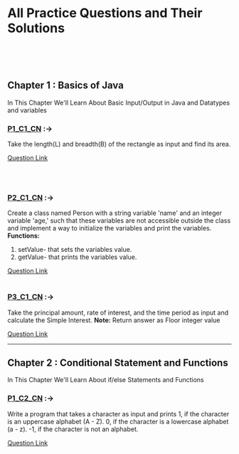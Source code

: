 <html>
<head>
    <title>Practice questions for Java</title>
</head>
<body>
<h1>All Practice Questions and Their Solutions</h1>
<br><br><br>
<h2>Chapter 1 : Basics of Java</h2>
<p>In This Chapter We'll Learn About Basic Input/Output in Java and Datatypes and variables</p>
<h3><a href="P1_C1_CN.java">P1_C1_CN</a> :-></h3>
<p>
Take the length(L) and breadth(B) of the rectangle as input and find its area.
</p>
<a href="https://www.codingninjas.com/studio/problems/print-name-and-age_1172166?">Question Link</a>

<br><br>
<h3><a href="P2_C1_CN.java">P2_C1_CN</a> :-></h3>
<p>
Create a class named Person with a string variable 'name' and an integer variable 'age,'
such that these variables are not accessible outside the class and implement a
way to initialize the variables and print the variables.
    <strong>Functions:</strong>
<ol>
<li>setValue- that sets the variables value.</li>
<li>getValue- that prints the variables value.</li>
</ol>
<a href="https://www.codingninjas.com/studio/problems/find-area-of-rectangle_1112574?">Question Link</a>
<br><br>

<h3><a href="P3_C1_CN.java">P3_C1_CN</a> :-></h3>
<p>Take the principal amount, rate of interest,
and the time period as input and calculate the Simple Interest.
<strong>Note:</strong> Return answer as Floor integer value</p>
<a href="https://www.codingninjas.com/studio/problems/calulate-simple-interest_1112579?">Question Link</a>

<hr>
<h2>Chapter 2 : Conditional Statement and Functions</h2>
<p>In This Chapter We'll Learn About if/else Statements and Functions</p>
<h3><a href="P1_C2_CN.java">P1_C2_CN</a> :-></h3>
<p>
Write a program that takes a character as input and prints
1, if the character is an uppercase alphabet (A - Z).
0, if the character is a lowercase alphabet (a - z).
-1, if the character is not an alphabet.
</p>
<a href="https://www.codingninjas.com/studio/problems/find-character-case_58513?">Question Link</a>
</body>
</html>
